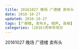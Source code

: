 ```yaml
---
title: 20161027 晚场 广德楼 卖布头
date: 2016-10-27
updated: 2016-10-27
tags: [广德楼, 卖布头, 相声, 高峰] 
categories: (2016)丙申年场次 
---
```

20161027 晚场 广德楼 卖布头
